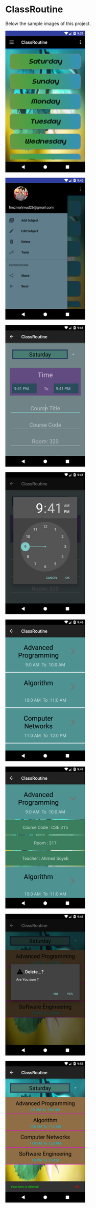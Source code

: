 # ClassRoutine


Below the sample images of this project.



<img src = "images/rtn1.png" width = "250" > </img>


<img src = "images/rtn2.png" width = "250" > </img>


<img src = "images/rtn3.png" width = "250" > </img>


<img src = "images/rtn4.png" width = "250" > </img>


<img src = "images/rtn5.png" width = "250" > </img>


<img src = "images/rtn6.png" width = "250" > </img>


<img src = "images/rtn7.png" width = "250" > </img>


<img src = "images/rtn8.png" width = "250" > </img>
